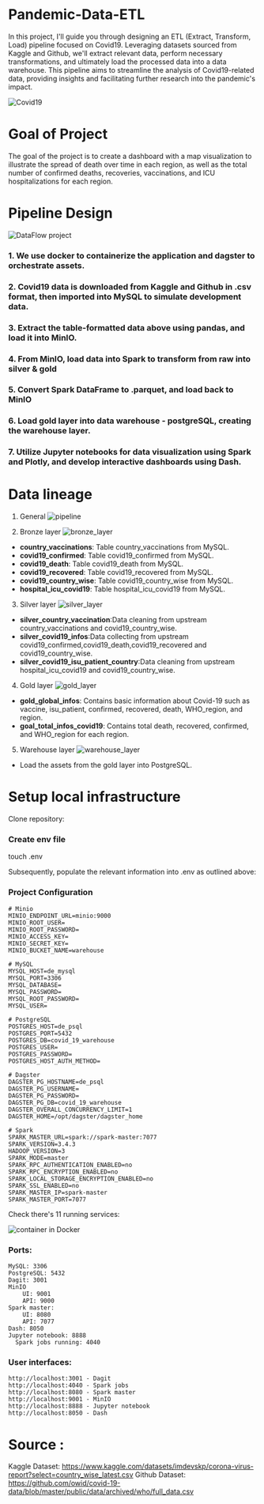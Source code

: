 
# Pandemic-Data-ETL

In this project, I'll guide you through designing an ETL (Extract, Transform, Load) pipeline focused on Covid19. Leveraging datasets sourced from Kaggle and Github, we'll extract relevant data, perform necessary transformations, and ultimately load the processed data into a data warehouse. This pipeline aims to streamline the analysis of Covid19-related data, providing insights and facilitating further research into the pandemic's impact.

![Covid19](images/covid19.jpg)


# Goal of Project
The goal of the project is to create a dashboard with a map visualization to illustrate the spread of death over time in each region, as well as the total number of confirmed deaths, recoveries, vaccinations, and ICU hospitalizations for each region.

# Pipeline Design

![DataFlow project](images/DataFlow.png)

### 1. We use docker to containerize the application and dagster to orchestrate assets.
### 2. Covid19 data is downloaded from Kaggle and Github in .csv format, then imported into MySQL to simulate development data.
### 3. Extract the table-formatted data above using pandas, and load it into MinIO.
### 4. From MinIO, load data into Spark to transform from raw into silver & gold
### 5. Convert Spark DataFrame to .parquet, and load back to MinIO
### 6. Load gold layer into data warehouse - postgreSQL, creating the warehouse layer.
### 7. Utilize Jupyter notebooks for data visualization using Spark and Plotly, and develop interactive dashboards using Dash.

# Data lineage
1. General
![pipeline](images/pipeline.png)

2. Bronze layer
![bronze_layer](images/bronze.png)
- **country_vaccinations**: Table country_vaccinations from MySQL.
- **covid19_confirmed**: Table covid19_confirmed from MySQL.
- **covid19_death**: Table covid19_death from MySQL.
- **covid19_recovered**: Table covid19_recovered from MySQL.
- **covid19_country_wise**: Table covid19_country_wise from MySQL.
- **hospital_icu_covid19**: Table hospital_icu_covid19 from MySQL.

3. Silver layer
![silver_layer](images/silver.png)
- **silver_country_vaccination**:Data cleaning from upstream country_vaccinations and covid19_country_wise.
- **silver_covid19_infos**:Data collecting from upstream covid19_confirmed,covid19_death,covid19_recovered and covid19_country_wise.
- **silver_covid19_isu_patient_country**:Data cleaning from upstream hospital_icu_covid19 and covid19_country_wise.
   
4. Gold layer
![gold_layer](images/gold.png)
- **gold_global_infos**: Contains basic information about Covid-19 such as vaccine, isu_patient, confirmed, recovered, death, WHO_region, and region.
- **goal_total_infos_covid19**: Contains total death, recovered, confirmed, and WHO_region for each region.

5. Warehouse layer
![warehouse_layer](images/warehouse.png)
- Load the assets from the gold layer into PostgreSQL.

# Setup local infrastructure
Clone repository:

###  Create env file
touch .env

Subsequently, populate the relevant information into .env as outlined above:
### Project Configuration

```plaintext
# Minio
MINIO_ENDPOINT_URL=minio:9000
MINIO_ROOT_USER=
MINIO_ROOT_PASSWORD=
MINIO_ACCESS_KEY=
MINIO_SECRET_KEY=
MINIO_BUCKET_NAME=warehouse

# MySQL
MYSQL_HOST=de_mysql
MYSQL_PORT=3306
MYSQL_DATABASE=
MYSQL_PASSWORD=
MYSQL_ROOT_PASSWORD=
MYSQL_USER=

# PostgreSQL
POSTGRES_HOST=de_psql
POSTGRES_PORT=5432
POSTGRES_DB=covid_19_warehouse
POSTGRES_USER=
POSTGRES_PASSWORD=
POSTGRES_HOST_AUTH_METHOD=

# Dagster
DAGSTER_PG_HOSTNAME=de_psql
DAGSTER_PG_USERNAME=
DAGSTER_PG_PASSWORD=
DAGSTER_PG_DB=covid_19_warehouse
DAGSTER_OVERALL_CONCURRENCY_LIMIT=1
DAGSTER_HOME=/opt/dagster/dagster_home

# Spark
SPARK_MASTER_URL=spark://spark-master:7077
SPARK_VERSION=3.4.3
HADOOP_VERSION=3
SPARK_MODE=master
SPARK_RPC_AUTHENTICATION_ENABLED=no
SPARK_RPC_ENCRYPTION_ENABLED=no
SPARK_LOCAL_STORAGE_ENCRYPTION_ENABLED=no
SPARK_SSL_ENABLED=no
SPARK_MASTER_IP=spark-master
SPARK_MASTER_PORT=7077
```



Check there's 11 running services:

![container in Docker](images/docker.png)


### Ports:

    MySQL: 3306
    PostgreSQL: 5432
    Dagit: 3001
    MinIO
        UI: 9001
        API: 9000
    Spark master:
        UI: 8080
        API: 7077
    Dash: 8050
    Jupyter notebook: 8888
      Spark jobs running: 4040

### User interfaces:
    http://localhost:3001 - Dagit
    http://localhost:4040 - Spark jobs
    http://localhost:8080 - Spark master
    http://localhost:9001 - MinIO
    http://localhost:8888 - Jupyter notebook
    http://localhost:8050 - Dash


# Source : 
Kaggle Dataset: https://www.kaggle.com/datasets/imdevskp/corona-virus-report?select=country_wise_latest.csv
Github Dataset: https://github.com/owid/covid-19-data/blob/master/public/data/archived/who/full_data.csv 



